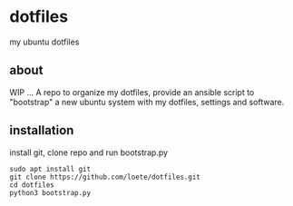 # dotfiles
my ubuntu dotfiles
## about
WIP ... A repo to organize my dotfiles, provide an ansible script to "bootstrap" a new ubuntu system with my dotfiles, settings and software.
## installation
install git, clone repo and run bootstrap.py
```
sudo apt install git
git clone https://github.com/loete/dotfiles.git
cd dotfiles
python3 bootstrap.py
```
